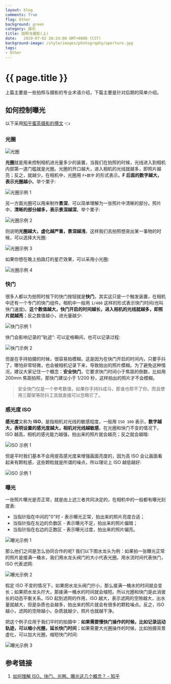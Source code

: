 ```yaml
---
layout: blog
comments: True
flag: Other
background: green
category: 娱乐
title: 拍照与摄影(上)
date:   2019-07-02 20:24:00 GMT+0800 (CST)
background-image: /style/images/photography/aperture.jpg
tags:
- Other
---
```

# {{ page.title }}

上篇主要是一些拍照与摄影的专业术语介绍，下篇主要是针对后期的简单介绍。

## 如何控制曝光

以下采用[知乎蜜茶摄影的撰文](https://www.zhihu.com/question/21427664) 👈

### 光圈

![光圈](/style/images/photography/aperture.jpg)

**光圈**就是用来控制相机进光量多少的装置，当我们在拍照的时候，光线进入到相机内部第一道门槛就是光圈。光圈的开口越大，进入相机的光线就越多，即照片越亮；反之，就越少。在相机中，光圈用 `F+数字` 的形式表示。**F 后面的数字越大，表示光圈越小**。举个栗子:

![光圈示例 1](/style/images/photography/aperture-1.jpg)

另一方面光圈可以用来制作**景深**，可以简单理解为一张照片中清晰的部分。照片中，**清晰的部分越多，表示景深越深**。举个栗子:

![光圈示例 2](/style/images/photography/aperture-2.jpg)

则说明**光圈越大，虚化越严重，景深越浅**，这样我们去拍照想突出某一事物的时候，可以选择大光圈:

![光圈示例 3](/style/images/photography/aperture-3.jpg)

如果你想在晚上拍路灯的星芒效果，可以采用小光圈:

![光圈示例 4](/style/images/photography/aperture-4.jpg)

### 快门

很多人都以为拍照时按下的快门按钮就是**快门**，其实这只是一个触发装置，在相机中还有一个专门的快门组件。相机中一般用 `1/400` 这样的形式表示快门时间(也叫快门速度)。**这个数值越大，快门开启的时间越长，进入相机的光线就越多，即照片就越亮**；反之数值越小，进光量越少:

![快门示例 1](/style/images/photography/shutter-1.jpg)

快门会影响记录的"轨迹": 可以定格瞬间，也可以记录过程:

![快门示例 2](/style/images/photography/shutter-2.jpg)

但是在手持拍摄的时候，很容易拍模糊。这是因为在快门开启的时间内，只要手抖了，哪怕非常轻微，也会被相机记录下来，导致拍出的照片模糊。为了避免这种情况，建议大家记住一个概念：**安全快门**，它要求快门时间小于焦距的倒数，比如用 200mm 焦距拍照，那快门建议小于 1/200 秒，这样拍出的照片才不会模糊。

> 安全快门仅是一个参考数值，如果你手持抖成马，那谁也帮不了你。而且使用三脚架等防抖工具就直接可以忽略它了。

### 感光度 ISO

**感光度**又称为 **ISO**，是指相机对光线的敏感程度，一般用 `ISO 100` 表示，**数字越大，表明设置的感光度越大，相机对光线越敏感**。在光圈和快门不变的情况下，ISO 越高，相机的感光能力越强，拍出来的照片就会越亮；反之就会越暗:

![ISO 示例 1](/style/images/photography/iso-1.jpg)

但是平时我们基本不会用提高感光度来增强画面亮度的，因为高 ISO 会让画面看起来有颗粒感，这些颗粒就是所谓的噪点，所以理论上 ISO 越低越好:

![ISO 示例 1](/style/images/photography/iso-2.jpg)

### 曝光

一张照片曝光是否正常，就是由上述三者共同决定的，在相机中的一般都有曝光刻度表:

* 当指针指在中间的"0"时 - 表示曝光正常，拍出来的照片亮度合适；
* 当指针指在左边的负数区 - 表示曝光不足，拍出来的照片偏暗；
* 当指针指在右边的正数区 - 表示曝光过度，拍出来的照片偏亮。

![曝光示例 1](/style/images/photography/exposure-1.jpg)

那么他们之间是怎么协同合作的呢? 我们以下图水龙头为例：如果拍一张曝光正常的照片是接满一桶水，我们用水龙头阀门的大小代表光圈，用水流时间代表快门，ISO 代表滤网:

![曝光示例 2](/style/images/photography/exposure-2.jpg)

假定 ISO 不变的情况下，如果把水龙头阀门拧小，那么接满一桶水的时间就会变长；如果把水龙头拧大，那接满一桶水的时间就会缩短。所以光圈和快门是此消彼长的动态平衡关系。ISO 起到滤网的作用，ISO 越大，表示滤网的空隙越大，出水量就越大，但是杂质也会越多，拍出来的照片就会有很多的颗粒噪点。反之，ISO 越小，滤网的空隙越小，杂质就越少，照片也就越干净。

把这个例子应用于我们平时的拍摄中：**如果需要慢快门操作的时候，比如记录运动轨迹，可以缩小光圈，延长快门时间**；如果需要大光圈操作的时候，比如拍摄背景虚化，可以加大光圈，缩短快门时间:

![曝光示例 3](/style/images/photography/exposure-3.jpg)

## 参考链接

1. [如何理解 ISO、快门、光圈、曝光这几个概念？ - 知乎](https://www.zhihu.com/question/21427664)

